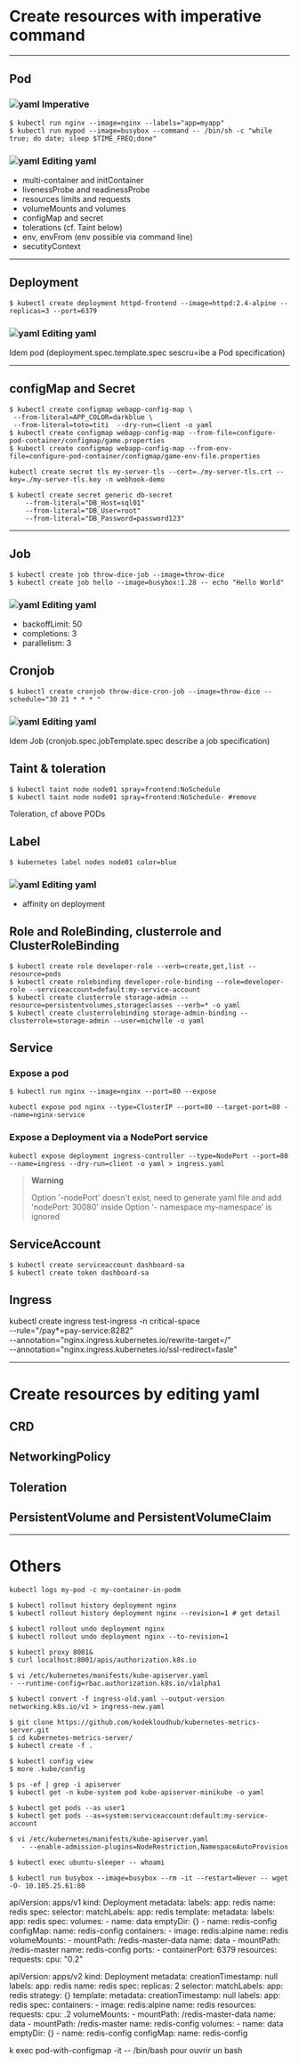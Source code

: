 # Create resources with imperative command

---
## Pod

### ![yaml](./images/cli.resized.jpg) Imperative

```
$ kubectl run nginx --image=nginx --labels="app=myapp" 
$ kubectl run mypod --image=busybox --command -- /bin/sh -c "while true; do date; sleep $TIME_FREQ;done"
```

### ![yaml](./images/yaml.resized.png) Editing yaml
- multi-container and initContainer
- livenessProbe and readinessProbe
- resources limits and requests
- volumeMounts and volumes
- configMap and secret
- tolerations (cf. Taint below)
- env, envFrom (env possible via command line)
- secutityContext

---
## Deployment

```
$ kubectl create deployment httpd-frontend --image=httpd:2.4-alpine --replicas=3 --port=6379 
```
### ![yaml](./images/yaml.resized.png) Editing yaml
Idem pod (deployment.spec.template.spec sescru=ibe a Pod specification)

---

## configMap and Secret

```
$ kubectl create configmap webapp-config-map \
 --from-literal=APP_COLOR=darkblue \
 --from-literal=toto=titi  --dry-run=client -o yaml
$ kubectl create configmap webapp-config-map --from-file=configure-pod-container/configmap/game.properties
$ kubectl create configmap webapp-config-map --from-env-file=configure-pod-container/configmap/game-env-file.properties
```

```
kubectl create secret tls my-server-tls --cert=./my-server-tls.crt --key=./my-server-tls.key -n webhook-demo
```

```
$ kubectl create secret generic db-secret 
    --from-literal="DB_Host=sql01" 
    --from-literal="DB_User=root" 
    --from-literal="DB_Password=password123"
```

---


## Job

```
$ kubectl create job throw-dice-job --image=throw-dice
$ kubectl create job hello --image=busybox:1.28 -- echo "Hello World"
```

### ![yaml](./images/yaml.resized.png) Editing yaml
 - backoffLimit: 50
 - completions: 3
 - parallelism: 3

## Cronjob

```
$ kubectl create cronjob throw-dice-cron-job --image=throw-dice --schedule="30 21 * * * "
```

### ![yaml](./images/yaml.resized.png) Editing yaml

Idem Job (cronjob.spec.jobTemplate.spec describe a job specification)




## Taint & toleration

```
$ kubectl taint node node01 spray=frontend:NoSchedule
$ kubectl taint node node01 spray=frontend:NoSchedule- #remove
```

Toleration, cf above PODs 

## Label

```
$ kubernetes label nodes node01 color=blue
```

### ![yaml](./images/yaml.resized.png) Editing yaml
- affinity on deployment


## Role and RoleBinding, clusterrole and ClusterRoleBinding

```
$ kubectl create role developer-role --verb=create,get,list --resource=pods
$ kubectl create rolebinding developer-role-binding --role=developer-role --serviceaccount=default:my-service-account
$ kubectl create clusterrole storage-admin --resource=persistentvolumes,storageclasses --verb=* -o yaml
$ kubectl create clusterrolebinding storage-admin-binding --clusterrole=storage-admin --user=michelle -o yaml   
```



## Service

### Expose a pod 

```
$ kubectl run nginx --image=nginx --port=80 --expose
```

```
kubectl expose pod nginx --type=ClusterIP --port=80 --target-port=80 --name=nginx-service
```

### Expose a Deployment via a NodePort service

```
kubectl expose deployment ingress-controller --type=NodePort --port=80 --name=ingress --dry-run=client -o yaml > ingress.yaml 
```
>**Warning** 
>
> Option '-nodePort' doesn't exist, need to generate yaml file and add 'nodePort: 30080' inside
> Option '- namespace my-namespace' is ignored 



## ServiceAccount

```
$ kubectl create serviceaccount dashboard-sa
$ kubectl create token dashboard-sa
```

## Ingress

kubectl create ingress test-ingress -n critical-space \
    --rule="/pay*=pay-service:8282" \
    --annotation="nginx.ingress.kubernetes.io/rewrite-target=/" \
    --annotation="nginx.ingress.kubernetes.io/ssl-redirect=fasle"




---

# Create resources by editing yaml

## CRD

## NetworkingPolicy

## Toleration

## PersistentVolume and PersistentVolumeClaim

---

# Others

```
kubectl logs my-pod -c my-container-in-podm
```


```
$ kubectl rollout history deployment nginx
$ kubectl rollout history deployment nginx --revision=1 # get detail
```

```
$ kubectl rollout undo deployment nginx
$ kubectl rollout undo deployment nginx --to-revision=1
```

```
$ kubectl proxy 8001&
$ curl localhost:8001/apis/authorization.k8s.io
```

```
$ vi /etc/kubernetes/manifests/kube-apiserver.yaml
- --runtime-config=rbac.authorization.k8s.io/v1alpha1
```

```
$ kubectl convert -f ingress-old.yaml --output-version networking.k8s.io/v1 > ingress-new.yaml
```

```
$ git clone https://github.com/kodekloudhub/kubernetes-metrics-server.git
$ cd kubernetes-metrics-server/
$ kubectl create -f .
```

```
$ kubectl config view
$ more .kube/config 
```

```
$ ps -ef | grep -i apiserver
$ kubectl get -n kube-system pod kube-apiserver-minikube -o yaml
```

```
$ kubectl get pods --as user1
$ kubectl get pods --as=system:serviceaccount:default:my-service-account
```

```
$ vi /etc/kubernetes/manifests/kube-apiserver.yaml
   - --enable-admission-plugins=NodeRestriction,NamespaceAutoProvision
```

```
$ kubectl exec ubuntu-sleeper -- whoami
```


```
$ kubectl run busybox --image=busybox --rm -it --restart=Never -- wget -O- 10.105.25.61:80
```


apiVersion: apps/v1
kind: Deployment
metadata:
  labels:
    app: redis
  name: redis
spec:
  selector:
    matchLabels:
      app: redis
  template:
    metadata:
      labels:
        app: redis
    spec:
      volumes:
      - name: data
        emptyDir: {}
      - name: redis-config
        configMap:
          name: redis-config
      containers:
      - image: redis:alpine
        name: redis
        volumeMounts:
        - mountPath: /redis-master-data
          name: data
        - mountPath: /redis-master
          name: redis-config
        ports:
        - containerPort: 6379
        resources:
          requests:
            cpu: "0.2"


apiVersion: apps/v2
kind: Deployment
metadata:
  creationTimestamp: null
  labels:
    app: redis
  name: redis
spec:
  replicas: 2
  selector:
    matchLabels:
      app: redis
  strategy: {}
  template:
    metadata:
      creationTimestamp: null
      labels:
        app: redis
    spec:
      containers:
      - image: redis:alpine
        name: redis
        resources:
          requests:
            cpu: .2
        volumeMounts:
          - mountPath: /redis-master-data
            name: data
          - mountPath: /redis-master
            name: redis-config
      volumes:
        - name: data
          emptyDir: {}
        - name: redis-config
          configMap:
            name: redis-config            




 k exec pod-with-configmap -it -- /bin/bash
pour ouvrir un bash
